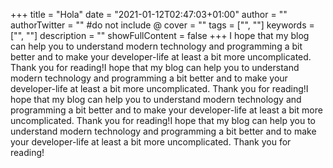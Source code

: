 +++
title = "Hola"
date = "2021-01-12T02:47:03+01:00"
author = ""
authorTwitter = "" #do not include @
cover = ""
tags = ["", ""]
keywords = ["", ""]
description = ""
showFullContent = false
+++
I hope that my blog can help you to understand modern technology and programming a bit better and to make your developer-life at least a bit more uncomplicated. Thank you for reading!I hope that my blog can help you to understand modern technology and programming a bit better and to make your developer-life at least a bit more uncomplicated. Thank you for reading!I hope that my blog can help you to understand modern technology and programming a bit better and to make your developer-life at least a bit more uncomplicated. Thank you for reading!I hope that my blog can help you to understand modern technology and programming a bit better and to make your developer-life at least a bit more uncomplicated. Thank you for reading!